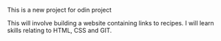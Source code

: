 This is a new project for odin project

This will involve building a website containing links to recipes. I will learn 
skills relating to HTML, CSS and GIT. 
